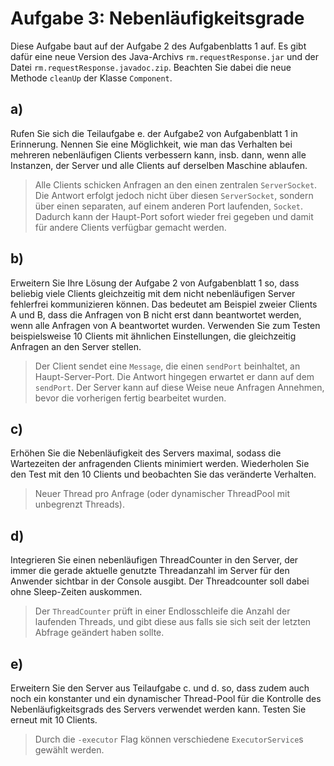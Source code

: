 # Aufgabe 3: Nebenläufigkeitsgrade

Diese Aufgabe baut auf der Aufgabe 2 des Aufgabenblatts 1 auf. Es gibt dafür eine neue Version des Java-Archivs
`rm.requestResponse.jar` und der Datei `rm.requestResponse.javadoc.zip`. Beachten Sie dabei die neue Methode `cleanUp`
der Klasse `Component`.

## a)

Rufen Sie sich die Teilaufgabe e. der Aufgabe2 von Aufgabenblatt 1 in Erinnerung. Nennen Sie eine Möglichkeit, wie man
das Verhalten bei mehreren nebenläufigen Clients verbessern kann, insb. dann, wenn alle Instanzen, der Server und alle
Clients auf derselben Maschine ablaufen.

> Alle Clients schicken Anfragen an den einen zentralen `ServerSocket`. Die Antwort erfolgt jedoch nicht über diesen
> `ServerSocket`, sondern über einen separaten, auf einem anderen Port laufenden, `Socket`.
> Dadurch kann der Haupt-Port sofort wieder frei gegeben und damit für andere Clients verfügbar gemacht werden.

## b)

Erweitern Sie Ihre Lösung der Aufgabe 2 von Aufgabenblatt 1 so, dass beliebig viele Clients gleichzeitig mit dem nicht
nebenläufigen Server fehlerfrei kommunizieren können. Das bedeutet am Beispiel zweier Clients A und B, dass die Anfragen
von B nicht erst dann beantwortet werden, wenn alle Anfragen von A beantwortet wurden. Verwenden Sie zum Testen
beispielsweise 10 Clients mit ähnlichen Einstellungen, die gleichzeitig Anfragen an den Server stellen.

> Der Client sendet eine `Message`, die einen `sendPort` beinhaltet, an Haupt-Server-Port. Die Antwort hingegen erwartet
> er dann auf dem `sendPort`. Der Server kann auf diese Weise neue Anfragen Annehmen, bevor die vorherigen fertig
> bearbeitet wurden.

## c)

Erhöhen Sie die Nebenläufigkeit des Servers maximal, sodass die Wartezeiten der anfragenden Clients minimiert werden.
Wiederholen Sie den Test mit den 10 Clients und beobachten Sie das veränderte Verhalten.

> Neuer Thread pro Anfrage (oder dynamischer ThreadPool mit unbegrenzt Threads).

## d)

Integrieren Sie einen nebenläufigen ThreadCounter in den Server, der immer die gerade aktuelle genutzte Threadanzahl im
Server für den Anwender sichtbar in der Console ausgibt. Der Threadcounter soll dabei ohne Sleep-Zeiten auskommen.

> Der `ThreadCounter` prüft in einer Endlosschleife die Anzahl der laufenden Threads, und gibt diese aus falls sie sich
> seit der letzten Abfrage geändert haben sollte.

## e)

Erweitern Sie den Server aus Teilaufgabe c. und d. so, dass zudem auch noch ein konstanter und ein dynamischer
Thread-Pool für die Kontrolle des Nebenläufigkeitsgrads des Servers verwendet werden kann. Testen Sie erneut mit 10
Clients.

> Durch die `-executor` Flag können verschiedene `ExecutorService`s gewählt werden.

